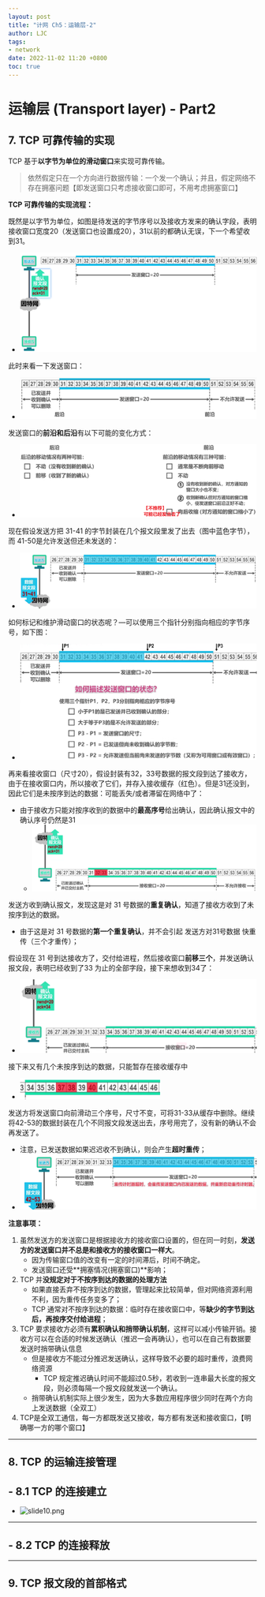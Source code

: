 ```yaml
---
layout: post
title: "计网 Ch5：运输层-2"
author: LJC
tags:
- network
date: 2022-11-02 11:20 +0800
toc: true
---
```


# 运输层 (Transport layer) - Part2

## 7. TCP 可靠传输的实现

TCP 基于**以字节为单位的滑动窗口**来实现可靠传输。

> 依然假定只在一个方向进行数据传输：一个发一个确认；并且，假定网络不存在拥塞问题【即发送窗口只考虑接收窗口即可，不用考虑拥塞窗口】

**TCP 可靠传输的实现流程：**

既然是以字节为单位，如图是待发送的字节序号以及接收方发来的确认字段，表明接收窗口宽度20（发送窗口也设置成20），31以前的都确认无误，下一个希望收到31。
- ![slide01.png](/images/net/slide01.png "Sliding Window")

此时来看一下发送窗口：
- ![slide02.png](/images/net/slide02.png "Sliding Window2")

发送窗口的**前沿和后沿**有以下可能的变化方式：
- ![slide03.png](/images/net/slide03.png "Sliding Window3")

现在假设发送方把 31-41 的字节封装在几个报文段里发了出去（图中蓝色字节），而 41-50是允许发送但还未发送的：
- ![slide04.png](/images/net/slide04.png "Sliding Window4")

如何标记和维护滑动窗口的状态呢？—可以使用三个指针分别指向相应的字节序号，如下图：
- ![slide05.png](/images/net/slide05.png "Sliding Window5")

再来看接收窗口（尺寸20），假设封装有32，33号数据的报文段到达了接收方，由于在接收窗口内，所以接收了它们，并存入接收缓存（红色）。但是31还没到，因此它们是未按序到达的数据：可能丢失/或者滞留在网络中了：
- 由于接收方只能对按序收到的数据中的**最高序号**给出确认，因此确认报文中的确认序号仍然是31
    - ![slide06.png](/images/net/slide06.png "Sliding Window6")

发送方收到确认报文，发现这是对 31 号数据的**重复确认**，知道了接收方收到了未按序到达的数据。
- 由于这是对 31 号数据的**第一个重复确认**，并不会引起 发送方对31号数据 快重传（三个才重传）；

假设现在 31 号到达接收方了，交付给进程，然后接收窗口**前移三个**，并发送确认报文段，表明已经收到了33 为止的全部字段，接下来想收到34了：
- ![slide07.png](/images/net/slide07.png "Sliding Window7")

接下来又有几个未按序到达的数据，只能暂存在接收缓存中
- ![slide08.png](/images/net/slide08.png "Sliding Window8")

发送方将发送窗口向前滑动三个序号，尺寸不变，可将31-33从缓存中删除。继续将42-53的数据封装在几个不同报文段发送出去，序号用完了，没有新的确认不会再发送了。
- 注意，已发送数据如果迟迟收不到确认，则会产生**超时重传**；
- ![slide09.png](/images/net/slide09.png "Sliding Window9")

**注意事项：**
1. 虽然发送方的发送窗口是根据接收方的接收窗口设置的，但在同一时刻，**发送方的发送窗口并不总是和接收方的接收窗口一样大**。
    - 因为传输窗口值的改变有一定的时间滞后，时间不确定。
    - 发送窗口还受**拥塞情况(拥塞窗口)**影响；
2. TCP 并**没规定对于不按序到达的数据的处理方法**
    - 如果直接丢弃不按序到达的数据，管理起来比较简单，但对网络资源利用不利，因为重传任务变多了；
    - TCP 通常对不按序到达的数据：临时存在接收窗口中，等**缺少的字节到达后，再按序交付给进程**；
3. TCP 要求接收方必须有**累积确认和捎带确认机制**，这样可以减小传输开销。接收方可以在合适的时候发送确认（推迟一会再确认），也可以在自己有数据要发送时捎带确认信息
    - 但是接收方不能过分推迟发送确认，这样导致不必要的超时重传，浪费网络资源
        -  TCP 规定推迟确认时间不能超过0.5秒，若收到一连串最大长度的报文段，则必须每隔一个报文段就发送一个确认。
    - 捎带确认机制实际上很少发生，因为大多数应用程序很少同时在两个方向上发送数据（全双工）
4. TCP是全双工通信，每一方都既发送又接收，每方都有发送和接收窗口，【明确哪一方的哪个窗口】

-------------------

## 8. TCP 的运输连接管理

## - 8.1 TCP 的连接建立 






- ![slide10.png](/images/net/slide10.png "Sliding Window10")










-----------------

## - 8.2 TCP 的连接释放













-----------------
## 9. TCP 报文段的首部格式